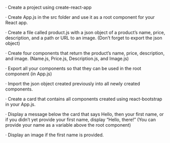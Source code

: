 ·  Create a project using create-react-app

·  Create App.js in the src folder and use it as a root component for your React app.

·  Create a file called product.js with a json object of a product’s name, price, description, and a path or URL to an image. (Don’t forget to export the json object)

· Create four components that return the product’s name, price, description, and image. (Name.js, Price.js, Description.js, and Image.js)

· Export all your components so that they can be used in the root component (in App.js)

·  Import the json object created previously into all newly created components.

·  Create a card that contains all components created using react-bootstrap in your App.js.

· Display a message below the card that says Hello, then your first name, or if you didn’t yet provide your first name, display “Hello, there!” (You can provide your name as a variable above the root component)

· Display an image if the first name is provided.



